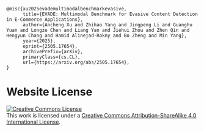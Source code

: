 
```
@misc{xu2025evademultimodalbenchmarkevasive,
      title={EVADE: Multimodal Benchmark for Evasive Content Detection in E-Commerce Applications}, 
      author={Ancheng Xu and Zhihao Yang and Jingpeng Li and Guanghu Yuan and Longze Chen and Liang Yan and Jiehui Zhou and Zhen Qin and Hengyun Chang and Hamid Alinejad-Rokny and Bo Zheng and Min Yang},
      year={2025},
      eprint={2505.17654},
      archivePrefix={arXiv},
      primaryClass={cs.CL},
      url={https://arxiv.org/abs/2505.17654}, 
}
```

# Website License
<a rel="license" href="http://creativecommons.org/licenses/by-sa/4.0/"><img alt="Creative Commons License" style="border-width:0" src="https://i.creativecommons.org/l/by-sa/4.0/88x31.png" /></a><br />This work is licensed under a <a rel="license" href="http://creativecommons.org/licenses/by-sa/4.0/">Creative Commons Attribution-ShareAlike 4.0 International License</a>.
